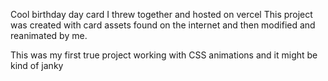 Cool birthday day card I threw together and hosted on vercel
This project was created with card assets found on the internet and then modified and reanimated by me.

This was my first true project working with CSS animations and it might be kind of janky
